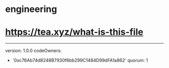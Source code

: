 # engineering
# https://tea.xyz/what-is-this-file
---
version: 1.0.0
codeOwners:
  - '0xc76Ab74d8248B7930f6bb299C1484D99dFA1a862'
quorum: 1
